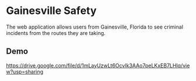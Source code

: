 # Gainesville Safety

The web application allows users from Gainesville, Florida to see criminal incidents from the routes they are taking.

## Demo

https://drive.google.com/file/d/1mLayUzwLt6OcvIk3AAo7peLKxEB7LHlq/view?usp=sharing


